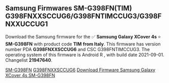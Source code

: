 <h2>Samsung Firmwares SM-G398FN(TIM) G398FNXXSCCUG6/G398FNTIMCCUG3/G398FNXXUCCUG1</h2>
Download the Samsung firmware for the ✅ <strong>Samsung Galaxy XCover 4s </strong> ⭐ <strong>SM-G398FN</strong> with product code <strong>TIM</strong> <strong> from Italy</strong>. This firmware has version number PDA <strong>G398FNXXSCCUG6</strong> and CSC G398FNTIMCCUG3. The operating system of this firmware is Android R , with build date 2021-09-01. Changelist <strong>21947640</strong>.


[SM-G398FN](https://samfirm.shop/samsung/model/SM-G398FN)
[G398FNXXSCCUG6](https://samfirm.shop/samsung/pda/G398FNXXSCCUG6)
[Download Firmware Samsung Galaxy XCover 4s SM-G398FN](https://samfirm.shop/samsung/firmware/452071)
